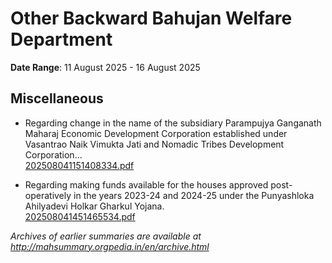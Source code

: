 # Other Backward Bahujan Welfare Department

**Date Range**: 11 August 2025 - 16 August 2025


## Miscellaneous
- Regarding change in the name of the subsidiary Parampujya Ganganath Maharaj Economic Development Corporation established under Vasantrao Naik Vimukta Jati and Nomadic Tribes Development Corporation...\
  [202508041151408334.pdf](https://gr.maharashtra.gov.in/Site/Upload/Government%20Resolutions/English/202508041151408334.pdf)

- Regarding making funds available for the houses approved post-operatively in the years 2023-24 and 2024-25 under the Punyashloka Ahilyadevi Holkar Gharkul Yojana.\
  [202508041451465534.pdf](https://gr.maharashtra.gov.in/Site/Upload/Government%20Resolutions/English/202508041451465534.pdf)


*Archives of earlier summaries are available at http://mahsummary.orgpedia.in/en/archive.html*